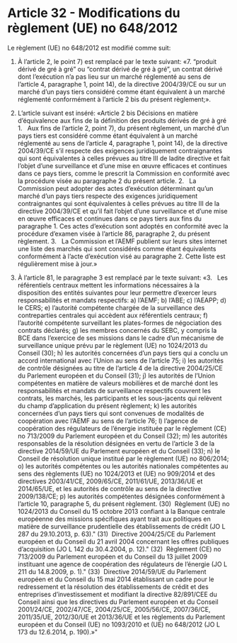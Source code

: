# Article 32 - Modifications du règlement (UE) no 648/2012


Le règlement (UE) no 648/2012 est modifié comme suit:

1) À l’article 2, le point 7) est remplacé par le texte suivant: «7. “produit dérivé de gré à gré” ou “contrat dérivé de gré à gré”, un contrat dérivé dont l’exécution n’a pas lieu sur un marché réglementé au sens de l’article 4, paragraphe 1, point 14), de la directive 2004/39/CE ou sur un marché d’un pays tiers considéré comme étant équivalent à un marché réglementé conformément à l’article 2 bis du présent règlement;».

2) L’article suivant est inséré: «Article 2 bis Décisions en matière d’équivalence aux fins de la définition des produits dérivés de gré à gré 1.   Aux fins de l’article 2, point 7), du présent règlement, un marché d’un pays tiers est considéré comme étant équivalent à un marché réglementé au sens de l’article 4, paragraphe 1, point 14), de la directive 2004/39/CE s’il respecte des exigences juridiquement contraignantes qui sont équivalentes à celles prévues au titre III de ladite directive et fait l’objet d’une surveillance et d’une mise en œuvre efficaces et continues dans ce pays tiers, comme le prescrit la Commission en conformité avec la procédure visée au paragraphe 2 du présent article. 2.   La Commission peut adopter des actes d’exécution déterminant qu’un marché d’un pays tiers respecte des exigences juridiquement contraignantes qui sont équivalentes à celles prévues au titre III de la directive 2004/39/CE et qu’il fait l’objet d’une surveillance et d’une mise en œuvre efficaces et continues dans ce pays tiers aux fins du paragraphe 1. Ces actes d’exécution sont adoptés en conformité avec la procédure d’examen visée à l’article 86, paragraphe 2, du présent règlement. 3.   La Commission et l’AEMF publient sur leurs sites internet une liste des marchés qui sont considérés comme étant équivalents conformément à l’acte d’exécution visé au paragraphe 2. Cette liste est régulièrement mise à jour.»

3) À l’article 81, le paragraphe 3 est remplacé par le texte suivant: «3.   Les référentiels centraux mettent les informations nécessaires à la disposition des entités suivantes pour leur permettre d’exercer leurs responsabilités et mandats respectifs: a) l’AEMF; b) l’ABE; c) l’AEAPP; d) le CERS; e) l’autorité compétente chargée de la surveillance des contreparties centrales qui accèdent aux référentiels centraux; f) l’autorité compétente surveillant les plates-formes de négociation des contrats déclarés; g) les membres concernés du SEBC, y compris la BCE dans l’exercice de ses missions dans le cadre d’un mécanisme de surveillance unique prévu par le règlement (UE) no 1024/2013 du Conseil (30); h) les autorités concernées d’un pays tiers qui a conclu un accord international avec l’Union au sens de l’article 75; i) les autorités de contrôle désignées au titre de l’article 4 de la directive 2004/25/CE du Parlement européen et du Conseil (31); j) les autorités de l’Union compétentes en matière de valeurs mobilières et de marché dont les responsabilités et mandats de surveillance respectifs couvrent les contrats, les marchés, les participants et les sous-jacents qui relèvent du champ d’application du présent règlement; k) les autorités concernées d’un pays tiers qui sont convenues de modalités de coopération avec l’AEMF au sens de l’article 76; l) l’agence de coopération des régulateurs de l’énergie instituée par le règlement (CE) no 713/2009 du Parlement européen et du Conseil (32); m) les autorités responsables de la résolution désignées en vertu de l’article 3 de la directive 2014/59/UE du Parlement européen et du Conseil (33); n) le Conseil de résolution unique institué par le règlement (UE) no 806/2014; o) les autorités compétentes ou les autorités nationales compétentes au sens des règlements (UE) no 1024/2013 et (UE) no 909/2014 et des directives 2003/41/CE, 2009/65/CE, 2011/61/UE, 2013/36/UE et 2014/65/UE, et les autorités de contrôle au sens de la directive 2009/138/CE; p) les autorités compétentes désignées conformément à l’article 10, paragraphe 5, du présent règlement. (30)  Règlement (UE) no 1024/2013 du Conseil du 15 octobre 2013 confiant à la Banque centrale européenne des missions spécifiques ayant trait aux politiques en matière de surveillance prudentielle des établissements de crédit (JO L 287 du 29.10.2013, p. 63)." (31)  Directive 2004/25/CE du Parlement européen et du Conseil du 21 avril 2004 concernant les offres publiques d’acquisition (JO L 142 du 30.4.2004, p. 12)." (32)  Règlement (CE) no 713/2009 du Parlement européen et du Conseil du 13 juillet 2009 instituant une agence de coopération des régulateurs de l’énergie (JO L 211 du 14.8.2009, p. 1)." (33)  Directive 2014/59/UE du Parlement européen et du Conseil du 15 mai 2014 établissant un cadre pour le redressement et la résolution des établissements de crédit et des entreprises d’investissement et modifiant la directive 82/891/CEE du Conseil ainsi que les directives du Parlement européen et du Conseil 2001/24/CE, 2002/47/CE, 2004/25/CE, 2005/56/CE, 2007/36/CE, 2011/35/UE, 2012/30/UE et 2013/36/UE et les règlements du Parlement européen et du Conseil (UE) no 1093/2010 et (UE) no 648/2012 (JO L 173 du 12.6.2014, p. 190).»"
